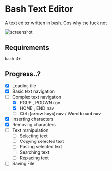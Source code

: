 # Bash Text Editor

A text editor written in bash.
Cos why the fuck not

![screenshot](https://raw.github.com/Sidd-Dino/BTE/master/screenshot.png "screenshot")

## Requirements
```
bash 4+
```

## Progress..?
- [X] Loading file
- [X] Basic text navigation
- [ ] Complex text navigation
  - [X] PGUP , PGDWN nav
  - [X] HOME , END nav
  - [ ] Ctrl+[arrow keys] nav / Word based nav
- [X] Inserting characters
- [X] Removing characters
- [ ] Text manipulation
  - [ ] Selecting text
  - [ ] Copying selected text
  - [ ] Pasting selected text
  - [ ] Searching text
  - [ ] Replacing text
- [ ] Saving File